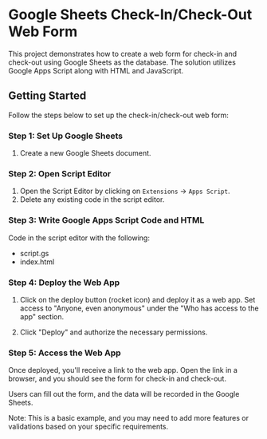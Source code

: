 # Google Sheets Check-In/Check-Out Web Form

This project demonstrates how to create a web form for check-in and check-out using Google Sheets as the database. The solution utilizes Google Apps Script along with HTML and JavaScript.

## Getting Started

Follow the steps below to set up the check-in/check-out web form:

### Step 1: Set Up Google Sheets

1. Create a new Google Sheets document.

### Step 2: Open Script Editor

1. Open the Script Editor by clicking on `Extensions` -> `Apps Script`.
2. Delete any existing code in the script editor.

### Step 3: Write Google Apps Script Code and HTML

Code in the script editor with the following:

- script.gs
- index.html

### Step 4: Deploy the Web App

1. Click on the deploy button (rocket icon) and deploy it as a web app.
   Set access to "Anyone, even anonymous" under the "Who has access to the app" section.

2. Click "Deploy" and authorize the necessary permissions.

### Step 5: Access the Web App

Once deployed, you'll receive a link to the web app. Open the link in a browser, and you should see the form for check-in and check-out.

Users can fill out the form, and the data will be recorded in the Google Sheets.

Note: This is a basic example, and you may need to add more features or validations based on your specific requirements.

